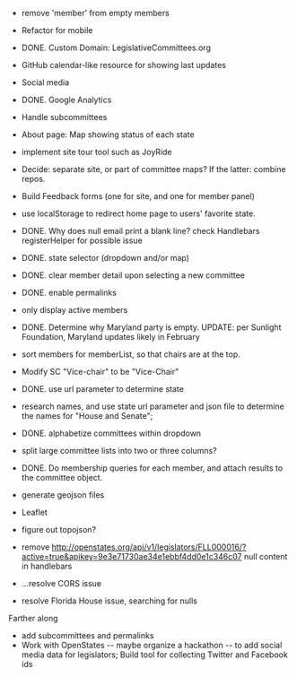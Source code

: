 - remove 'member' from empty members
- Refactor for mobile
- DONE. Custom Domain: LegislativeCommittees.org
- GitHub calendar-like resource for showing last updates
- Social media
- DONE. Google Analytics
- Handle subcommittees
- About page: Map showing status of each state
- implement site tour tool such as JoyRide
- Decide: separate site, or part of committee maps? If the latter: combine repos.
- Build Feedback forms (one for site, and one for member panel)
- use localStorage to redirect home page to users' favorite state.
- DONE. Why does null email print a blank line? check Handlebars registerHelper for possible issue
- DONE. state selector (dropdown and/or map)
- DONE. clear member detail upon selecting a new committee
- DONE. enable permalinks
- only display active members
- DONE. Determine why Maryland party is empty. UPDATE: per Sunlight Foundation, Maryland updates likely in February
- sort members for memberList, so that chairs are at the top.
- Modify SC "Vice-chair" to be "Vice-Chair"
- DONE. use url parameter to determine state
- research names, and use state url parameter and json file to determine the names for "House and Senate";
- DONE. alphabetize committees within dropdown
- split large committee lists into two or three columns?
- DONE. Do membership queries for each member, and attach results to the committee object.
- generate geojson files
- Leaflet
- figure out topojson?

- remove http://openstates.org/api/v1/legislators/FLL000016/?active=true&apikey=9e3e71730ae34e1ebbf4dd0e1c346c07 null
 content in handlebars
- ...resolve CORS issue
- resolve Florida House issue, searching for nulls

Farther along
- add subcommittees and permalinks
- Work with OpenStates -- maybe organize a hackathon -- to add social media data for legislators; Build tool for collecting Twitter and Facebook ids
